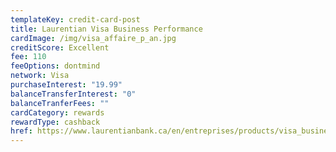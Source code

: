 ```yaml
---
templateKey: credit-card-post
title: Laurentian Visa Business Performance
cardImage: /img/visa_affaire_p_an.jpg
creditScore: Excellent
fee: 110
feeOptions: dontmind
network: Visa
purchaseInterest: "19.99"
balanceTransferInterest: "0"
balanceTranferFees: ""
cardCategory: rewards
rewardType: cashback
href: https://www.laurentianbank.ca/en/entreprises/products/visa_business_performance.html
---
```

